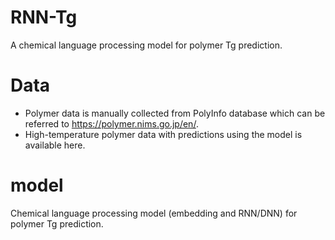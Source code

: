 # RNN-Tg
A chemical language processing model for polymer Tg prediction.

# Data
- Polymer data is manually collected from PolyInfo database which can be referred to https://polymer.nims.go.jp/en/.
- High-temperature polymer data with predictions using the model is available here.

# model
Chemical language processing model (embedding and RNN/DNN) for polymer Tg prediction.
